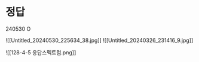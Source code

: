 # 정답


240530 O

![[Untitled_20240530_225634_38.jpg]]
![[Untitled_20240326_231416_9.jpg]]

![[128-4-5 응답스펙트럼.png]]